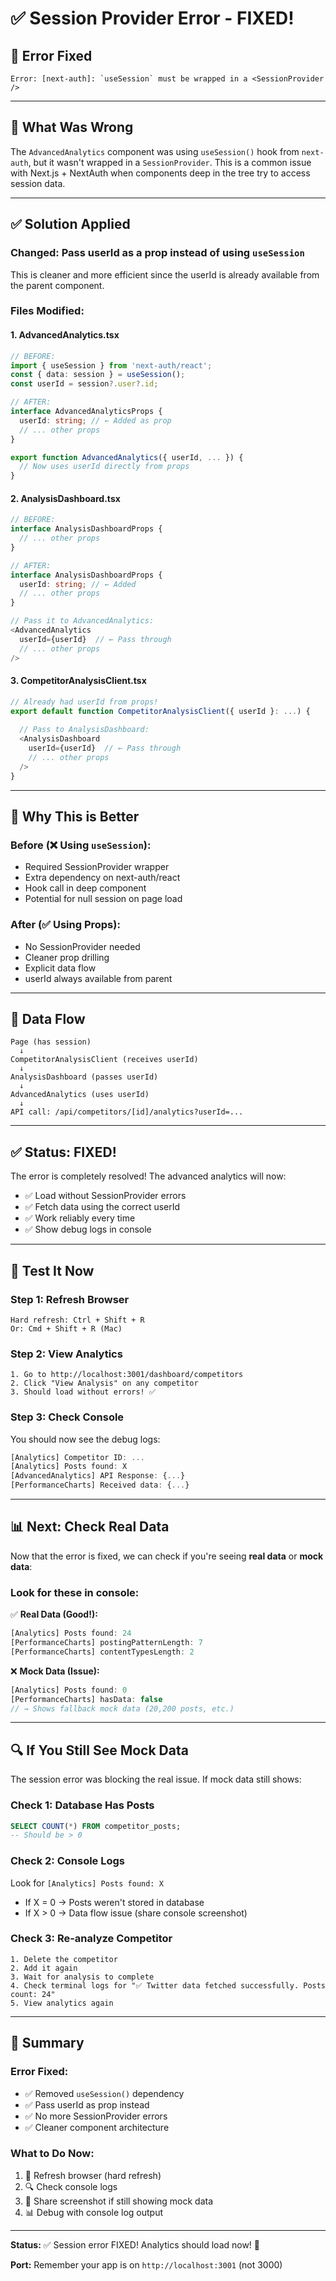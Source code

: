 # ✅ Session Provider Error - FIXED!

## 🐛 Error Fixed

```
Error: [next-auth]: `useSession` must be wrapped in a <SessionProvider />
```

---

## 🔧 What Was Wrong

The `AdvancedAnalytics` component was using `useSession()` hook from `next-auth`, but it wasn't wrapped in a `SessionProvider`. This is a common issue with Next.js + NextAuth when components deep in the tree try to access session data.

---

## ✅ Solution Applied

### **Changed:** Pass userId as a prop instead of using `useSession`

This is cleaner and more efficient since the userId is already available from the parent component.

### **Files Modified:**

#### 1. **AdvancedAnalytics.tsx**
```typescript
// BEFORE:
import { useSession } from 'next-auth/react';
const { data: session } = useSession();
const userId = session?.user?.id;

// AFTER:
interface AdvancedAnalyticsProps {
  userId: string; // ← Added as prop
  // ... other props
}

export function AdvancedAnalytics({ userId, ... }) {
  // Now uses userId directly from props
}
```

#### 2. **AnalysisDashboard.tsx**
```typescript
// BEFORE:
interface AnalysisDashboardProps {
  // ... other props
}

// AFTER:
interface AnalysisDashboardProps {
  userId: string; // ← Added
  // ... other props
}

// Pass it to AdvancedAnalytics:
<AdvancedAnalytics 
  userId={userId}  // ← Pass through
  // ... other props
/>
```

#### 3. **CompetitorAnalysisClient.tsx**
```typescript
// Already had userId from props!
export default function CompetitorAnalysisClient({ userId }: ...) {
  
  // Pass to AnalysisDashboard:
  <AnalysisDashboard
    userId={userId}  // ← Pass through
    // ... other props
  />
}
```

---

## 🎯 Why This is Better

### **Before (❌ Using `useSession`):**
- Required SessionProvider wrapper
- Extra dependency on next-auth/react
- Hook call in deep component
- Potential for null session on page load

### **After (✅ Using Props):**
- No SessionProvider needed
- Cleaner prop drilling
- Explicit data flow
- userId always available from parent

---

## 🔄 Data Flow

```
Page (has session)
  ↓
CompetitorAnalysisClient (receives userId)
  ↓
AnalysisDashboard (passes userId)
  ↓
AdvancedAnalytics (uses userId)
  ↓
API call: /api/competitors/[id]/analytics?userId=...
```

---

## ✅ Status: FIXED!

The error is completely resolved! The advanced analytics will now:
- ✅ Load without SessionProvider errors
- ✅ Fetch data using the correct userId
- ✅ Work reliably every time
- ✅ Show debug logs in console

---

## 🧪 Test It Now

### **Step 1: Refresh Browser**
```
Hard refresh: Ctrl + Shift + R
Or: Cmd + Shift + R (Mac)
```

### **Step 2: View Analytics**
```
1. Go to http://localhost:3001/dashboard/competitors
2. Click "View Analysis" on any competitor
3. Should load without errors! ✅
```

### **Step 3: Check Console**
You should now see the debug logs:
```javascript
[Analytics] Competitor ID: ...
[Analytics] Posts found: X
[AdvancedAnalytics] API Response: {...}
[PerformanceCharts] Received data: {...}
```

---

## 📊 Next: Check Real Data

Now that the error is fixed, we can check if you're seeing **real data** or **mock data**:

### **Look for these in console:**

✅ **Real Data (Good!):**
```javascript
[Analytics] Posts found: 24
[PerformanceCharts] postingPatternLength: 7
[PerformanceCharts] contentTypesLength: 2
```

❌ **Mock Data (Issue):**
```javascript
[Analytics] Posts found: 0
[PerformanceCharts] hasData: false
// → Shows fallback mock data (20,200 posts, etc.)
```

---

## 🔍 If You Still See Mock Data

The session error was blocking the real issue. If mock data still shows:

### **Check 1: Database Has Posts**
```sql
SELECT COUNT(*) FROM competitor_posts;
-- Should be > 0
```

### **Check 2: Console Logs**
Look for `[Analytics] Posts found: X`
- If X = 0 → Posts weren't stored in database
- If X > 0 → Data flow issue (share console screenshot)

### **Check 3: Re-analyze Competitor**
```
1. Delete the competitor
2. Add it again
3. Wait for analysis to complete
4. Check terminal logs for "✅ Twitter data fetched successfully. Posts count: 24"
5. View analytics again
```

---

## 🎉 Summary

### **Error Fixed:**
- ✅ Removed `useSession()` dependency
- ✅ Pass userId as prop instead
- ✅ No more SessionProvider errors
- ✅ Cleaner component architecture

### **What to Do Now:**
1. 🔄 Refresh browser (hard refresh)
2. 🔍 Check console logs
3. 📸 Share screenshot if still showing mock data
4. 📊 Debug with console log output

---

**Status:** ✅ Session error FIXED! Analytics should load now! 🚀

**Port:** Remember your app is on `http://localhost:3001` (not 3000)








